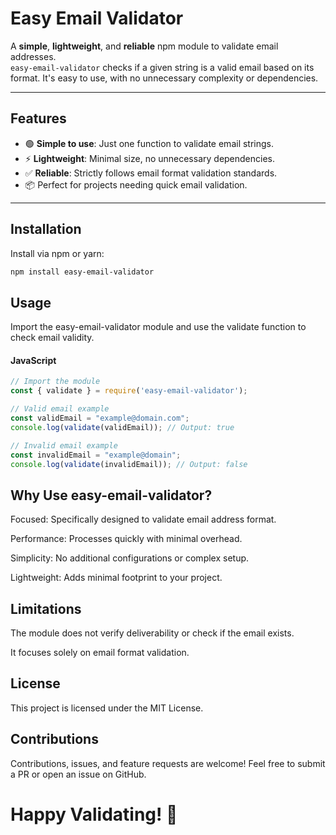 # Easy Email Validator

A **simple**, **lightweight**, and **reliable** npm module to validate email addresses.  
`easy-email-validator` checks if a given string is a valid email based on its format. It's easy to use, with no unnecessary complexity or dependencies.

---

## Features

- 🟢 **Simple to use**: Just one function to validate email strings.
- ⚡ **Lightweight**: Minimal size, no unnecessary dependencies.
- ✅ **Reliable**: Strictly follows email format validation standards.
- 📦 Perfect for projects needing quick email validation.

---

## Installation

Install via npm or yarn:

```bash
npm install easy-email-validator
```

## Usage

Import the easy-email-validator module and use the validate function to check email validity.

#### JavaScript

```javascript
// Import the module
const { validate } = require('easy-email-validator');

// Valid email example
const validEmail = "example@domain.com";
console.log(validate(validEmail)); // Output: true

// Invalid email example
const invalidEmail = "example@domain";
console.log(validate(invalidEmail)); // Output: false
```

## Why Use easy-email-validator?

Focused: Specifically designed to validate email address format.

Performance: Processes quickly with minimal overhead.

Simplicity: No additional configurations or complex setup.

Lightweight: Adds minimal footprint to your project.

## Limitations

The module does not verify deliverability or check if the email exists.

It focuses solely on email format validation.

## License

This project is licensed under the MIT License.

## Contributions

Contributions, issues, and feature requests are welcome! Feel free to submit a PR or open an issue on GitHub.

# Happy Validating! 🚀





